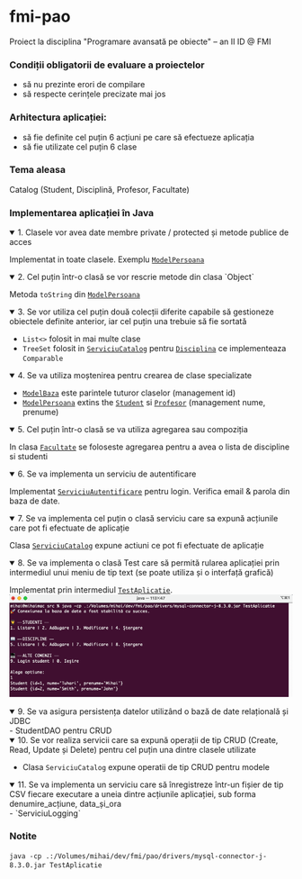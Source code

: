 # fmi-pao
Proiect la disciplina "Programare avansată pe obiecte" – an II ID @ FMI

### Condiții obligatorii de evaluare a proiectelor
- să nu prezinte erori de compilare
- să respecte cerințele precizate mai jos

### Arhitectura aplicației:
- să fie definite cel puțin 6 acțiuni pe care să efectueze aplicația
- să fie utilizate cel puțin 6 clase

### Tema aleasa
Catalog (Student, Disciplină, Profesor, Facultate)

### Implementarea aplicației în Java
<details open>
  <summary>1. Clasele vor avea date membre private / protected și metode publice de acces</summary>

Implementat in toate clasele. Exemplu [`ModelPersoana`](./src/Modele/ModelPersoana.java)
</details>

<details open>
  <summary>2. Cel puțin într-o clasă se vor rescrie metode din clasa `Object`</summary>

Metoda `toString` din [`ModelPersoana`](./src/Modele/ModelPersoana.java)
</details>

<details open>
  <summary>3. Se vor utiliza cel puțin două colecții diferite capabile să gestioneze
   obiectele definite anterior, iar cel puțin una trebuie să fie sortată</summary>

- `List<>` folosit in mai multe clase
- `TreeSet` folosit in [`ServiciuCatalog`](./src/Servicii/ServiciuCatalog.java) pentru [`Disciplina`](./src/Modele/Disciplina.java) ce implementeaza `Comparable` 
</details>


<details open>
    <summary>4. Se va utiliza moștenirea pentru crearea de clase specializate</summary>

- [`ModelBaza`](./src/Modele/ModelBaza.java) este parintele tuturor claselor (management id)
- [`ModelPersoana`](./src/Modele/ModelPersoana.java) extins the [`Student`](./src/Modele/Student.java) si [`Profesor`](./src/Modele/Profesor.java) (management nume, prenume)
</details>

<details open>
    <summary>5. Cel puțin într-o clasă se va utiliza agregarea sau compoziția</summary>

In clasa [`Facultate`](./src/Modele/Facultate.java) se foloseste agregarea pentru a avea o lista de discipline si studenti
</details>

<details open>
    <summary>6. Se va implementa un serviciu de autentificare</summary>

Implementat [`ServiciuAutentificare`](./src/Servicii/ServiciuAutentificare.java) pentru login. Verifica email & parola din baza de date.
</details>

<details open>
    <summary>7. Se va implementa cel puțin o clasă serviciu care sa expună acțiunile care
   pot fi efectuate de aplicație</summary>

Clasa [`ServiciuCatalog`](./src/Servicii/ServiciuCatalog.java) expune actiuni ce pot fi efectuate de aplicație
</details>

<details open>
    <summary>8. Se va implementa o clasă Test care să permită rularea aplicației prin intermediul
   unui meniu de tip text (se poate utiliza și o interfață grafică)</summary>

Implementat prin intermediul [`TestAplicatie`](./src/TestAplicatie.java).
![img.png](./docs/meniu-aplicatie.png)

</details>

<details open>
    <summary>9. Se va asigura persistența datelor utilizând o bază de date relațională și JDBC</summary>
- StudentDAO pentru CRUD
</details>

<details open>
    <summary>10. Se vor realiza servicii care sa expună operații de tip CRUD (Create, Read, Update și Delete)
    pentru cel puțin una dintre clasele utilizate</summary>

- Clasa `ServiciuCatalog` expune operatii de tip CRUD pentru modele
</details>

<details open>
    <summary>11. Se va implementa un serviciu care să înregistreze într-un fișier de tip CSV fiecare
    executare a uneia dintre acțiunile aplicației, sub forma denumire_acțiune, data_și_ora</summary>
- `ServiciuLogging`
</details>


### Notite
```
java -cp .:/Volumes/mihai/dev/fmi/pao/drivers/mysql-connector-j-8.3.0.jar TestAplicatie
```
